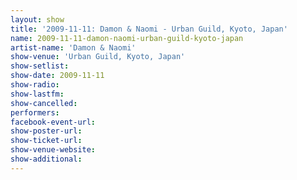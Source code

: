 ```yaml
---
layout: show
title: '2009-11-11: Damon & Naomi - Urban Guild, Kyoto, Japan'
name: 2009-11-11-damon-naomi-urban-guild-kyoto-japan
artist-name: 'Damon & Naomi'
show-venue: 'Urban Guild, Kyoto, Japan'
show-setlist: 
show-date: 2009-11-11
show-radio: 
show-lastfm: 
show-cancelled: 
performers: 
facebook-event-url: 
show-poster-url: 
show-ticket-url: 
show-venue-website: 
show-additional: 
---
```


